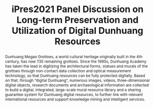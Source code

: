---
abstract: 'Dunhuang Mogao Grottoes, a world cultural heritage originally built in
  the 4th century, has now 735 remaining grottoes. Since the 1990s, Dunhuang Academy
  has taken the lead in digitizing the architectural forms, statues and murals of
  the grottoes through non-contact data collection and optical measurement technology,
  so that Dunhuang resources can be fully protected digitally. Based on that, through
  “digital Dunhuang”, numerous images, videos, three-dimensional digital objects,
  research documents and archaeological information are collected to build a digital,
  integrated, large-scale mural resource library and a sharing guarantee system for
  Dunhuang digital resources, to further link with relevant international resources
  and support knowledge mining and intelligent services.

  '
creators:
- Yu, Tianxiu
date: null
document_url: https://services.phaidra.univie.ac.at/api/object/o:1424894/download
grand_parent: iPRES
institutions:
- Dunhuang Academy
keywords:
- digital dunhuang resources
- long-term preservation
- utilization
landing_page_url: https://phaidra.univie.ac.at/o:1424894
language: eng
layout: publication
license: CC BY 4.0 International
notes_url: null
parent: iPRES 2021
publication_type: paper
size: 199678
slides_url: null
source_name: iPRES
title: iPres2021 Panel Discussion on Long-term Preservation and Utilization of Digital
  Dunhuang Resources
year: 2021
---